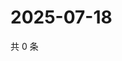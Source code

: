 # 2025-07-18

共 0 条

<!-- BEGIN ZHIHUQUESTIONS -->
<!-- 最后更新时间 Fri Jul 18 2025 18:13:26 GMT+0800 (China Standard Time) -->

<!-- END ZHIHUQUESTIONS -->
